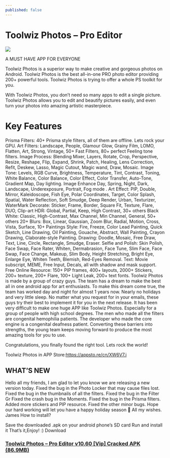 ```yaml
---
published: false
---
```

# Toolwiz Photos – Pro Editor

![]({{site.baseurl}}/https://i2.wp.com/onhax.me/wp-content/uploads/2016/12/unnamed-13.png?resize=300%2C300&ssl=1)

A MUST HAVE APP FOR EVERYONE

Toolwiz Photos is a superior way to make creative and gorgeous photos on Android. Toolwiz Photos is the best all-in-one PRO photo editor providing 200+ powerful tools.
Toolwiz Photos is trying to offer a whole PS toolkit for you.

With Toolwiz Photos, you don’t need so many apps to edit a single picture.
Toolwiz Photos allows you to edit and beautify pictures easily, and even turn your photos into amazing artistic masterpiece.

# Key Features

Prisma Filters: 40+ Prisma style filters, all of them are offline. Lets rock your GPU.
Art Filters: Landscape, People, Glamour Glow, Grainy Film, LOMO, Flatten, Art, Strong, Vintage, 50+ Fast
Filters, 80+ perfect Feeling tone filters.
Image Process: Blending Mixer, Layers, Rotate, Crop, Perspective, Resize, Reshape, Flip, Expand, Shrink,
Patch, Healing, Lens Correction, Refit, Deskew, Lasso, Magic Cutout, Magic wand, Draw, Mosaic.
Image Tone: Levels, RGB Curve, Brightness, Temperature, Tint, Contrast, Toning, White Balance, Color
Balance, Color Effect, Color Transfer, Auto-Tone, Gradient Map, Day lighting.
Image Enhance Day, Spring, Night, Dark, Landscape, Underexposure, Portrait, Fog mode .
Art Effect: PIP, Double, Mirror, Kaleidoscope, Fish Eye, Polar Coordinates, Target, Color Splash, Spatial, Water
Reflection, Soft Smudge, Deep Render, Urban, Texturizer, WaterMark
Decorate: Sticker, Frame, Border, Square Fit, Texture, Flare, DUO, Clip-art
HDR: Global, Partial, Keep, High Contrast, 30+ others
Black White: Classic, High-Contrast, Max Channel, Min Channel, General, 50+ others
20+ Blurs: Box, Linear, Gaussian, Zoom Blur, Radial, Motion, Cross, Vista, Surface,
10+ Paintings Style: Fire, Freeze, Color Lead Painting, Quick Sketch, Line Drawing, Oil Painting, Gouache,
Abstract, Wall Painting, Crayon Drawing, Claborate-style Painting.
Drawing: Doodle, Mosaic, Free Draw, Text, Line, Circle, Rectangle, Smudge, Eraser.
Selfie and Polish: Skin Polish, Face Swap, Face Rater, Whiten, Dermabrasion, Face Tune, Slim Face, Face
Swap, Face Change, Makeup, Slim Body, Height Stretching, Bright Eye, Enlarge Eye, Whiten Teeth, Blemish,
Red-Eyes Removal.
Text: Movie subscript, MEME, Free Input, Decals, all with shadow and mask support.
Free Online Resource: 150+ PIP frames, 400+ layouts, 2000+ Stickers, 200+ texture, 200+ Flare, 100+ Light
Leak, 200+ text fonts.
Toolwiz Photos is made by a group of crazy guys. The team has a dream to make the best all in one android app
for art enthusiasts. To make this dream come true, the team has worked day and night for almost 1 years now.
Nearly no holidays and very little sleep. No matter what you request for in your emails, these guys try their best
to implement it for you in the next release.
It has been very difficult to make one huge APP like Toolwiz Photos. Especially for a group of people with high school degrees. The men who made all the filters are congenital hemophilia patients. The developer who made the core engine is a congenital deafness patient. Converting these barriers into strengths, the young team keeps moving forward to produce the most amazing tools for you to use.

Congratulations, you finally found the right tool. Lets rock the world!

Toolwiz Photos in APP Store:https://appsto.re/cn/XW6V7.i

## WHAT’S NEW

Hello all my friends, I am glad to let you know we are releasing a new version today.
Fixed the bug in the Photo Locker that may cause files lost.
Fixed the bug in the thumbnails of all the filters.
Fixed the bug in the Filter Gr
Fixed the crash bug in the Moments.
Fixed the bug in the Prisma filters.
Added more stickers and PIP resource.
Fixed the other minor bugs.
Hope our hard working will let you have a happy holiday season 🙂
All my wishes.
James
How to install?

Save the downloaded .apk on your android phone’s SD card
Run and install it
That’s it,Enjoy! :)
Download

### [Toolwiz Photos – Pro Editor v10.60 [Vip] Cracked APK (86.9MB)](http://ouo.io/XuXgNPO)
